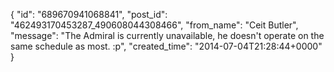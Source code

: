  {
   "id": "689670941068841",
   "post_id": "462493170453287_490608044308466",
   "from_name": "Ceit Butler",
   "message": "The Admiral is currently unavailable, he doesn't operate on the same schedule as most. :p",
   "created_time": "2014-07-04T21:28:44+0000"
 }
